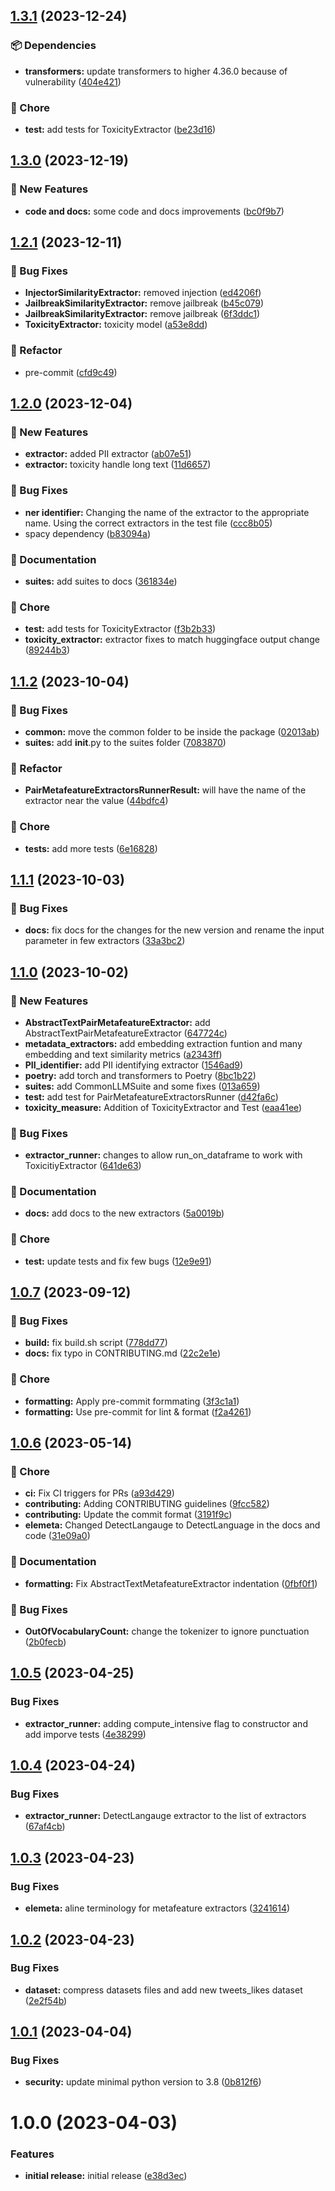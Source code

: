 ## [1.3.1](https://github.com/superwise-ai/elemeta/compare/1.3.0...1.3.1) (2023-12-24)


### <!-- 5. -->:package: Dependencies

* **transformers:** update transformers to higher 4.36.0 because of vulnerability ([404e421](https://github.com/superwise-ai/elemeta/commit/404e421681048c60315bfd4e4f6553ee488d2403))


### <!-- 7. -->:broom: Chore

* **test:** add tests for ToxicityExtractor ([be23d16](https://github.com/superwise-ai/elemeta/commit/be23d1693f0f89d03c87ca038b5221b0f384a748))

## [1.3.0](https://github.com/superwise-ai/elemeta/compare/1.2.1...1.3.0) (2023-12-19)


### <!-- 1. -->:rocket: New Features

* **code and docs:** some code and docs improvements ([bc0f9b7](https://github.com/superwise-ai/elemeta/commit/bc0f9b7f179653bcc826649376a9e100e18ca704))

## [1.2.1](https://github.com/superwise-ai/elemeta/compare/1.2.0...1.2.1) (2023-12-11)


### <!-- 2. -->:bug: Bug Fixes

* **InjectorSimilarityExtractor:** removed injection ([ed4206f](https://github.com/superwise-ai/elemeta/commit/ed4206fd5a6b83205f63787c3d25c9938a899615))
* **JailbreakSimilarityExtractor:** remove jailbreak ([b45c079](https://github.com/superwise-ai/elemeta/commit/b45c079f4c464500739ed99a7a6295e0689d46b0))
* **JailbreakSimilarityExtractor:** remove jailbreak ([6f3ddc1](https://github.com/superwise-ai/elemeta/commit/6f3ddc1be31a54d50461c98837eb1f1048fc366b))
* **ToxicityExtractor:** toxicity model ([a53e8dd](https://github.com/superwise-ai/elemeta/commit/a53e8ddd0a31632686ae4464e49879bec7c1479b))


### <!-- 4. -->:tractor: Refactor

* pre-commit ([cfd9c49](https://github.com/superwise-ai/elemeta/commit/cfd9c4990a1ed0d9585f75c6309ea2252aa017ba))

## [1.2.0](https://github.com/superwise-ai/elemeta/compare/1.1.2...1.2.0) (2023-12-04)


### <!-- 1. -->:rocket: New Features

* **extractor:** added PII extractor ([ab07e51](https://github.com/superwise-ai/elemeta/commit/ab07e516304806e8355c0831db683d0d55816f14))
* **extractor:** toxicity handle long text ([11d6657](https://github.com/superwise-ai/elemeta/commit/11d6657a216716a4477a895cdba796bf2c3ce40c))


### <!-- 2. -->:bug: Bug Fixes

* **ner identifier:** Changing the name of the extractor to the appropriate name. Using the correct extractors in the test file ([ccc8b05](https://github.com/superwise-ai/elemeta/commit/ccc8b05628f428907d37ddd88c877a90e9fc2b32))
* spacy dependency ([b83094a](https://github.com/superwise-ai/elemeta/commit/b83094a973f5940499a18123b5ae61b01b1e5509))


### <!-- 5. -->:memo: Documentation

* **suites:** add suites to docs ([361834e](https://github.com/superwise-ai/elemeta/commit/361834ecd30e8e5c3c8c9bd1df2a2047ac5edb93))


### <!-- 6. -->:broom: Chore

* **test:** add tests for ToxicityExtractor ([f3b2b33](https://github.com/superwise-ai/elemeta/commit/f3b2b3390112dded2b7b4b2de3e27fdf53ec828b))
* **toxicity_extractor:** extractor fixes to match huggingface output change ([89244b3](https://github.com/superwise-ai/elemeta/commit/89244b37fb983a4f46580179b2552c3cec1e08f0))

## [1.1.2](https://github.com/superwise-ai/elemeta/compare/1.1.1...1.1.2) (2023-10-04)


### <!-- 2. -->:bug: Bug Fixes

* **common:** move the common folder to be inside the package ([02013ab](https://github.com/superwise-ai/elemeta/commit/02013ab37afa2dbfa25758a3085932494aaf6cd3))
* **suites:** add __init__.py to the suites folder ([7083870](https://github.com/superwise-ai/elemeta/commit/7083870ed0832a10a18ee6d8f70ff403447c3594))


### <!-- 4. -->:tractor: Refactor

* **PairMetafeatureExtractorsRunnerResult:** will have the name of the extractor near the value ([44bdfc4](https://github.com/superwise-ai/elemeta/commit/44bdfc4cc0db3a2066a96ca786786786934a44a0))


### <!-- 6. -->:broom: Chore

* **tests:** add more tests ([6e16828](https://github.com/superwise-ai/elemeta/commit/6e168284a9671c3f6bed7501bb72ed0f0aa02c86))

## [1.1.1](https://github.com/superwise-ai/elemeta/compare/1.1.0...1.1.1) (2023-10-03)


### <!-- 2. -->:bug: Bug Fixes

* **docs:** fix docs for the changes for the new version and rename the input parameter in few extractors ([33a3bc2](https://github.com/superwise-ai/elemeta/commit/33a3bc2e9eb4d48f472e94e7763a1881f2aab377))

## [1.1.0](https://github.com/superwise-ai/elemeta/compare/1.0.7...1.1.0) (2023-10-02)


### <!-- 1. -->:rocket: New Features

* **AbstractTextPairMetafeatureExtractor:** add AbstractTextPairMetafeatureExtractor ([647724c](https://github.com/superwise-ai/elemeta/commit/647724ca90f0e2e56aff76649c5b7de9919826d5))
* **metadata_extractors:** add embedding extraction funtion and many embedding and text similarity metrics ([a2343ff](https://github.com/superwise-ai/elemeta/commit/a2343ff1baf7a085d5052cf1a6e6f05ec2ef0bc6))
* **PII_identifier:** add PII identifying extractor ([1546ad9](https://github.com/superwise-ai/elemeta/commit/1546ad95209bf3b5a8d8cafc6761a2367d8e7183))
* **poetry:** add torch and transformers to Poetry ([8bc1b22](https://github.com/superwise-ai/elemeta/commit/8bc1b2271feb4e54ae6f073d921724369f2a1cb0))
* **suites:** add CommonLLMSuite and some fixes ([013a659](https://github.com/superwise-ai/elemeta/commit/013a6595021435043bbbbe711b23c53e75df70c1))
* **test:** add test for PairMetafeatureExtractorsRunner ([d42fa6c](https://github.com/superwise-ai/elemeta/commit/d42fa6cc19a8a559ded1e47583c41e82dd8b35fc))
* **toxicity_measure:** Addition of ToxicityExtractor and Test ([eaa41ee](https://github.com/superwise-ai/elemeta/commit/eaa41ee00e1b615f9fcc1cb973998f6f4c8f5b80))


### <!-- 2. -->:bug: Bug Fixes

* **extractor_runner:** changes to allow run_on_dataframe to work with ToxicitiyExtractor ([641de63](https://github.com/superwise-ai/elemeta/commit/641de631b5c7946a47dc7094500575249e5e655f))


### <!-- 5. -->:memo: Documentation

* **docs:** add docs to the new extractors ([5a0019b](https://github.com/superwise-ai/elemeta/commit/5a0019bf5dbf697b04b47b2d736fe2a763a20963))


### <!-- 6. -->:broom: Chore

* **test:** update tests and fix few bugs ([12e9e91](https://github.com/superwise-ai/elemeta/commit/12e9e9119caef2d546afcb03a98424b16f160e10))

## [1.0.7](https://github.com/superwise-ai/elemeta/compare/1.0.6...1.0.7) (2023-09-12)


### <!-- 2. -->:bug: Bug Fixes

* **build:** fix build.sh script ([778dd77](https://github.com/superwise-ai/elemeta/commit/778dd7714d4581212ca091001b01623ec474fa7e))
* **docs:** fix typo in CONTRIBUTING.md ([22c2e1e](https://github.com/superwise-ai/elemeta/commit/22c2e1e2568b23714924ad56b69f52f6d67be0d0))


### <!-- 6. -->:broom: Chore

* **formatting:** Apply pre-commit formmating ([3f3c1a1](https://github.com/superwise-ai/elemeta/commit/3f3c1a1c0746f14e0632b3855547906fcfa5c363))
* **formatting:** Use pre-commit for lint & format ([f2a4261](https://github.com/superwise-ai/elemeta/commit/f2a42618440254844094879719d09e48334e916f))

## [1.0.6](https://github.com/superwise-ai/elemeta/compare/1.0.5...1.0.6) (2023-05-14)


### <!-- 6. -->:broom: Chore

* **ci:** Fix CI triggers for PRs ([a93d429](https://github.com/superwise-ai/elemeta/commit/a93d4291981999bf9321b1f3f53ef177be13ba65))
* **contributing:** Adding CONTRIBUTING guidelines ([9fcc582](https://github.com/superwise-ai/elemeta/commit/9fcc5823f4937bc3e1dc0a9ffe96dd98012386bc))
* **contributing:** Update the commit format ([3191f9c](https://github.com/superwise-ai/elemeta/commit/3191f9c88cea9f81dcaf567138d791e448211424))
* **elemeta:** Changed DetectLangauge to DetectLanguage in the docs and code ([31e09a0](https://github.com/superwise-ai/elemeta/commit/31e09a08ecc5fe7543d285cd3307f617ee9a156a))


### <!-- 5. -->:memo: Documentation

* **formatting:** Fix AbstractTextMetafeatureExtractor indentation ([0fbf0f1](https://github.com/superwise-ai/elemeta/commit/0fbf0f1461e00ae27712c0f8ed4dfb66996e92d7))


### <!-- 2. -->:bug: Bug Fixes

* **OutOfVocabularyCount:** change the tokenizer to ignore punctuation ([2b0fecb](https://github.com/superwise-ai/elemeta/commit/2b0fecb4e953f56ce07f5c384429e766bd9cc082))

## [1.0.5](https://github.com/superwise-ai/elemeta/compare/1.0.4...1.0.5) (2023-04-25)


### Bug Fixes

* **extractor_runner:** adding compute_intensive flag to constructor and add imporve tests ([4e38299](https://github.com/superwise-ai/elemeta/commit/4e38299400f64e1842e3c5ba0b2b26b174bae047))

## [1.0.4](https://github.com/superwise-ai/elemeta/compare/1.0.3...1.0.4) (2023-04-24)


### Bug Fixes

* **extractor_runner:** DetectLangauge extractor to the list of extractors ([67af4cb](https://github.com/superwise-ai/elemeta/commit/67af4cb6bb195f07f5ef3724186e59cc56b715d4))

## [1.0.3](https://github.com/superwise-ai/elemeta/compare/1.0.2...1.0.3) (2023-04-23)


### Bug Fixes

* **elemeta:** aline terminology for metafeature extractors ([3241614](https://github.com/superwise-ai/elemeta/commit/3241614289e831f037c41f7760ba7b4b3587f894))

## [1.0.2](https://github.com/superwise-ai/elemeta/compare/1.0.1...1.0.2) (2023-04-23)


### Bug Fixes

* **dataset:** compress datasets files and add new tweets_likes dataset ([2e2f54b](https://github.com/superwise-ai/elemeta/commit/2e2f54bd7b013c90ec0ea3d40a95833489f93a0f))

## [1.0.1](https://github.com/superwise-ai/elemeta/compare/1.0.0...1.0.1) (2023-04-04)


### Bug Fixes

* **security:** update minimal python version to 3.8 ([0b812f6](https://github.com/superwise-ai/elemeta/commit/0b812f6bd17281305315f7f607685ee7e906dcda))

# 1.0.0 (2023-04-03)


### Features

* **initial release:** initial release ([e38d3ec](https://github.com/superwise-ai/elemeta/commit/e38d3eccd2c9cd0e50b7ee2a8ea558ed4a392a02))
